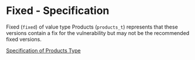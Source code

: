 # Fixed - Specification

Fixed (`fixed`) of value type Products (`products_t`) represents that these versions contain a fix for the vulnerability
but may not be the recommended fixed versions.

[Specification of Products Type](../../../types/products-spec.en.md)
